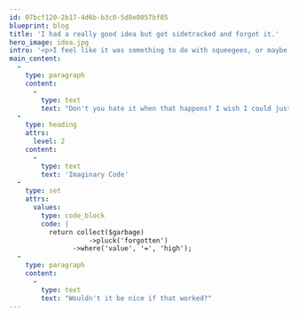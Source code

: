 ```yaml
---
id: 07bcf120-2b17-4d6b-b3c0-5d8e0057bf05
blueprint: blog
title: 'I had a really good idea but got sidetracked and forgot it.'
hero_image: idea.jpg
intro: '<p>I feel like it was something to do with squeegees, or maybe the Beegees? Perhaps related to Archimedes or old spindles of CDs? I wish I could remember but I was distracted by freebies &ndash; a full basket of ripe kiwis.</p>'
main_content:
  -
    type: paragraph
    content:
      -
        type: text
        text: "Don't you hate it when that happens? I wish I could just write some code to retrieve stuff when it falls out of my short-term memory."
  -
    type: heading
    attrs:
      level: 2
    content:
      -
        type: text
        text: 'Imaginary Code'
  -
    type: set
    attrs:
      values:
        type: code_block
        code: |
          return collect($garbage)
            		->pluck('forgotten')
          	  	->where('value', '=', 'high');
  -
    type: paragraph
    content:
      -
        type: text
        text: "Wouldn't it be nice if that worked?"
---
```

